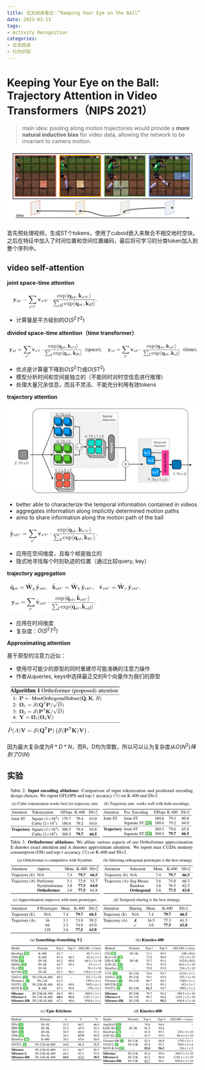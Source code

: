 ```yaml
---
title: 论文阅读笔记：“Keeping Your Eye on the Ball”
date: 2023-03-13
tags: 
- Activity Recognition
categories:
- 论文阅读
- 行为识别
---
```


# Keeping Your Eye on the Ball: Trajectory Attention in Video Transformers（NIPS 2021）

> main idea: pooling along motion trajectories would provide a **more natural inductive bias** for video data, allowing the network to be invariant to camera motion.

<img src="https://raw.githubusercontent.com/coelien/image-hosting/master/img/202303201244278.png" alt="image-20230320124427201" style="zoom:50%;" />

首先预处理视频，生成ST个tokens，使用了cuboid嵌入来聚合不相交地时空块。之后在特征中加入了时间位置和空间位置编码，最后将可学习的分类token加入到整个序列中。

## video self-attention

**joint space-time attention**

<img src="https://raw.githubusercontent.com/coelien/image-hosting/master/img/202303200935863.png" alt="image-20230320093506840" style="zoom:50%;" />

- 计算量是平方级别的$O(S^2T^2)$

**divided space-time attention（time transformer）**

<img src="https://raw.githubusercontent.com/coelien/image-hosting/master/img/202303200943755.png" alt="image-20230320094305732" style="zoom:50%;" />

- 优点是计算量下降到$O(S^2T)$或$O(ST^2)$
- 模型分析时间和空间是独立的（不能同时对时空信息进行推理）
- 处理大量冗余信息，而且不灵活、不能充分利用有效tokens

**trajectory attention**

<img src="https://raw.githubusercontent.com/coelien/image-hosting/master/img/202303200925591.png" alt="image-20230320092501493" style="zoom:50%;" />

- better able to characterize the temporal information contained in videos
- aggregates information along implicitly determined motion paths
- aims to share information along the motion path of the ball

<img src="https://raw.githubusercontent.com/coelien/image-hosting/master/img/202303200954992.png" alt="image-20230320095422970" style="zoom:50%;" />

- 应用在空间维度，且每个帧是独立的
- 隐式地寻找每个时刻轨迹的位置（通过比较query, key）

**trajectory aggregation**

<img src="https://raw.githubusercontent.com/coelien/image-hosting/master/img/202303201009749.png" alt="image-20230320100927726" style="zoom:50%;" />

<img src="https://raw.githubusercontent.com/coelien/image-hosting/master/img/202303201010935.png" alt="image-20230320101056901" style="zoom:50%;" />

- 应用在时间维度
- 复杂度：$O(S^2T^2)$

**Approximating attention**

基于原型的注意力近似：

- 使用尽可能少的原型的同时重建尽可能准确的注意力操作
- 作者从queries, keys中选择最正交的R个向量作为我们的原型

<img src="https://raw.githubusercontent.com/coelien/image-hosting/master/img/202303201119293.png" alt="image-20230320111921268" style="zoom: 50%;" />

<img src="https://raw.githubusercontent.com/coelien/image-hosting/master/img/202303201123844.png" alt="image-20230320112333825" style="zoom:50%;" />

因为最大复杂度为$R*D*N$，而R，D均为常数，所以可以认为复杂度从$O(N^2)降到了$$O(N)$

## 实验

<img src="https://raw.githubusercontent.com/coelien/image-hosting/master/img/202303201243287.png" alt="image-20230320124357224" style="zoom:50%;" />

<img src="https://raw.githubusercontent.com/coelien/image-hosting/master/img/202303201256377.png" alt="image-20230320125626322" style="zoom:50%;" />